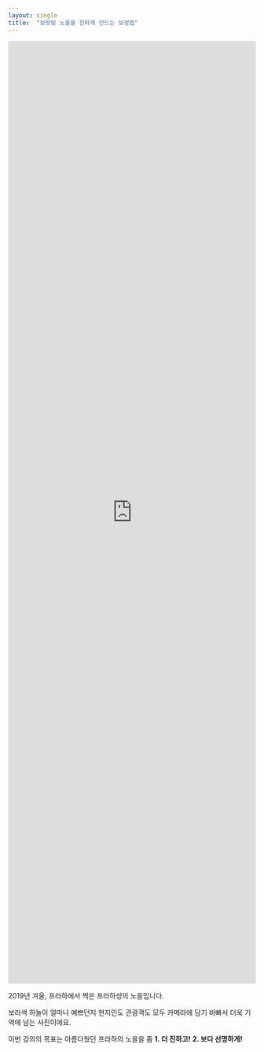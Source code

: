 ```yaml
---
layout: single
title:  "보랏빛 노을을 진하게 만드는 보정법"
---
```




<iframe frameborder="0" class="juxtapose" width="100%" height="1920" src="https://cdn.knightlab.com/libs/juxtapose/latest/embed/index.html?uid=11c4f742-2460-11ec-abb7-b9a7ff2ee17c"></iframe>



2019년 겨울, 프라하에서 찍은 프라하성의 노을입니다.

보라색 하늘이 얼마나 예쁘던지 현지인도 관광객도 모두 카메라에 담기 바빠서 더욱 기억에 남는 사진이에요.

이번 강의의 목표는 아름다웠던 프라하의 노을을 좀   **1. 더 진하고!**   **2. 보다 선명하게!**
